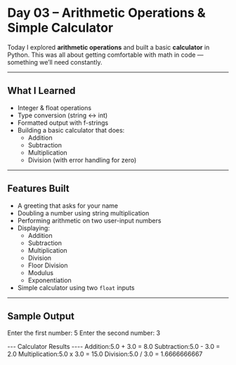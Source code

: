 # Day 03 – Arithmetic Operations & Simple Calculator

Today I explored **arithmetic operations** and built a basic **calculator** in Python. This was all about getting comfortable with math in code — something we’ll need constantly.

---

## What I Learned

- Integer & float operations
- Type conversion (string ↔ int)
- Formatted output with f-strings
- Building a basic calculator that does:
  - Addition
  - Subtraction
  - Multiplication
  - Division (with error handling for zero)

---

## Features Built

- A greeting that asks for your name
- Doubling a number using string multiplication
- Performing arithmetic on two user-input numbers
- Displaying:
  - Addition
  - Subtraction
  - Multiplication
  - Division
  - Floor Division
  - Modulus
  - Exponentiation
- Simple calculator using two `float` inputs

---

## Sample Output
  Enter the first number: 5
  Enter the second number: 3

  --- Calculator Results ----
  Addition:5.0 + 3.0 = 8.0
  Subtraction:5.0 - 3.0 = 2.0
  Multiplication:5.0 x 3.0 = 15.0
  Division:5.0 / 3.0 = 1.6666666667
